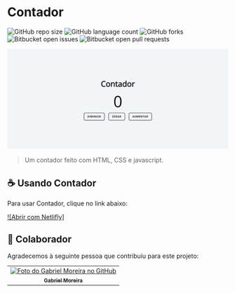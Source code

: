 # Contador

![GitHub repo size](https://img.shields.io/github/repo-size/gabomoreira/contador?style=for-the-badge)
![GitHub language count](https://img.shields.io/github/languages/count/gabomoreira/contador?style=for-the-badge)
![GitHub forks](https://img.shields.io/github/forks/gabomoreira/contador?style=for-the-badge)
![Bitbucket open issues](https://img.shields.io/bitbucket/issues/gabomoreira/contador?style=for-the-badge)
![Bitbucket open pull requests](https://img.shields.io/bitbucket/pr-raw/gabomoreira/contador?style=for-the-badge)

<img src="img.png" alt="foto do contador">

> Um contador feito com HTML, CSS e javascript. 

## ☕ Usando Contador

Para usar Contador, clique no link abaixo:

[![Abrir com Netlifly]](https://contador-aumenta-diminui.netlify.app/)

## 🤝 Colaborador

Agradecemos à seguinte pessoa que contribuíu para este projeto:

<table>
  <tr>
    <td align="center">
      <a href="https://github.com/gabomoreira">
        <img src="https://github.com/gabomoreira.png" width="100px;" alt="Foto do Gabriel Moreira no GitHub"/><br>
        <sub>
          <b>Gabriel Moreira</b>
        </sub>
      </a>
    </td>
  </tr>
</table>
